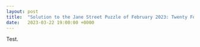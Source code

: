 ```yaml
---
layout: post
title:  "Solution to the Jane Street Puzzle of February 2023: Twenty Four Seven (Four-in-One)"
date:   2023-03-22 19:00:00 +0000
---
```



Test.